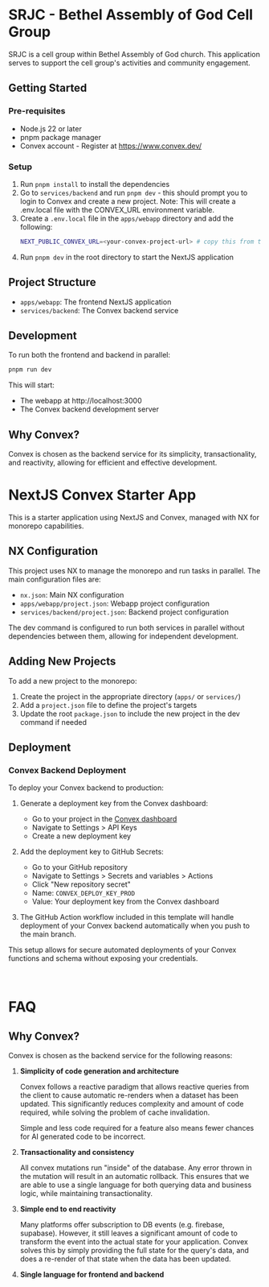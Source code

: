 # SRJC - Bethel Assembly of God Cell Group

SRJC is a cell group within Bethel Assembly of God church. This application serves to support the cell group's activities and community engagement.

## Getting Started
### Pre-requisites

- Node.js 22 or later
- pnpm package manager
- Convex account - Register at https://www.convex.dev/

### Setup
1. Run `pnpm install` to install the dependencies
2. Go to `services/backend` and run `pnpm dev` - this should prompt you to login to Convex and create a new project.
    Note: This will create a .env.local file with the CONVEX_URL environment variable.
3. Create a `.env.local` file in the `apps/webapp` directory and add the following:
   ```sh
   NEXT_PUBLIC_CONVEX_URL=<your-convex-project-url> # copy this from the backend .env.local file
   ```
4. Run `pnpm dev` in the root directory to start the NextJS application

## Project Structure

- `apps/webapp`: The frontend NextJS application
- `services/backend`: The Convex backend service

## Development

To run both the frontend and backend in parallel:

```bash
pnpm run dev
```

This will start:

- The webapp at http://localhost:3000
- The Convex backend development server

## Why Convex?

Convex is chosen as the backend service for its simplicity, transactionality, and reactivity, allowing for efficient and effective development.

# NextJS Convex Starter App

This is a starter application using NextJS and Convex, managed with NX for monorepo capabilities.

## NX Configuration

This project uses NX to manage the monorepo and run tasks in parallel. The main configuration files are:

- `nx.json`: Main NX configuration
- `apps/webapp/project.json`: Webapp project configuration
- `services/backend/project.json`: Backend project configuration

The dev command is configured to run both services in parallel without dependencies between them, allowing for independent development.

## Adding New Projects

To add a new project to the monorepo:

1. Create the project in the appropriate directory (`apps/` or `services/`)
2. Add a `project.json` file to define the project's targets
3. Update the root `package.json` to include the new project in the dev command if needed

## Deployment

### Convex Backend Deployment

To deploy your Convex backend to production:

1. Generate a deployment key from the Convex dashboard:
   - Go to your project in the [Convex dashboard](https://dashboard.convex.dev)
   - Navigate to Settings > API Keys
   - Create a new deployment key

2. Add the deployment key to GitHub Secrets:
   - Go to your GitHub repository
   - Navigate to Settings > Secrets and variables > Actions
   - Click "New repository secret"
   - Name: `CONVEX_DEPLOY_KEY_PROD`
   - Value: Your deployment key from the Convex dashboard

3. The GitHub Action workflow included in this template will handle deployment of your Convex backend automatically when you push to the main branch.

This setup allows for secure automated deployments of your Convex functions and schema without exposing your credentials.

<br/>

# FAQ

## Why Convex?

Convex is chosen as the backend service for the following reasons:

1. **Simplicity of code generation and architecture**

   Convex follows a reactive paradigm that allows reactive queries from the client to cause automatic re-renders when a dataset has been updated. This significantly reduces complexity and amount of code required, while solving the problem of cache invalidation.

   Simple and less code required for a feature also means fewer chances for AI generated code to be incorrect.

2. **Transactionality and consistency**

   All convex mutations run "inside" of the database. Any error thrown in the mutation will result in an automatic rollback. This ensures that we are able to use a single language for both querying data and business logic, while maintaining transactionality.

3. **Simple end to end reactivity**

   Many platforms offer subscription to DB events (e.g. firebase, supabase). However, it still leaves a significant amount of code to transform the event into the actual state for your application. Convex solves this by simply providing the full state for the query's data, and does a re-render of that state when the data has been updated.

4. **Single language for frontend and backend**
